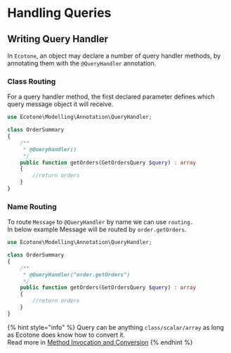 # Handling Queries

## Writing Query Handler

In `Ecotone`, an object may declare a number of query handler methods, by annotating them with the `@QueryHandler` annotation. 

### Class Routing

For a query handler method, the first declared parameter defines which query message object it will receive.

```php
use Ecotone\Modelling\Annotation\QueryHandler;

class OrderSummary
{
    /**
     * @QueryHandler()
     */
    public function getOrders(GetOrdersQuery $query) : array
    {
        //return orders
    }
}
```

### Name Routing

To route `Message` to `@QueryHandler` by name we can use `routing.`   
In below example Message will be routed by `order.getOrders`.   

```php
use Ecotone\Modelling\Annotation\QueryHandler;

class OrderSummary
{
    /**
     * @QueryHandler("order.getOrders")
     */
    public function getOrders(GetOrdersQuery $query) : array
    {
        //return orders
    }
}
```

{% hint style="info" %}
Query can be anything `class/scalar/array` as long as Ecotone does know how to convert it.   
Read more in [Method Invocation and Conversion](../../messaging/conversion/)
{% endhint %}

### 

